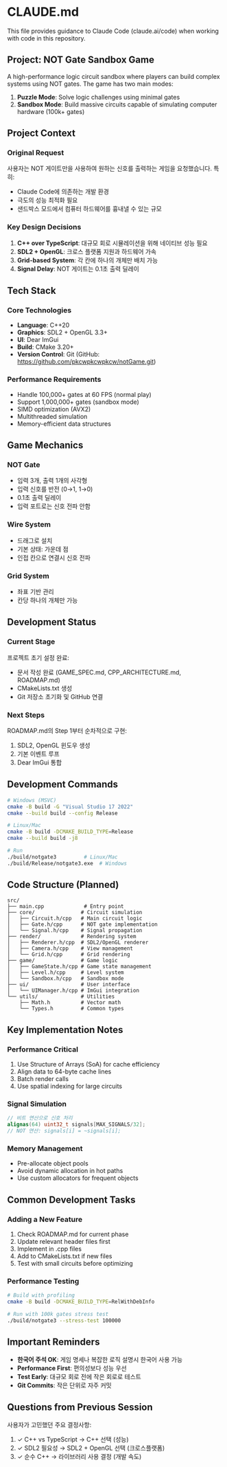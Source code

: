 # CLAUDE.md

This file provides guidance to Claude Code (claude.ai/code) when working with code in this repository.

## Project: NOT Gate Sandbox Game

A high-performance logic circuit sandbox where players can build complex systems using NOT gates. The game has two main modes:
1. **Puzzle Mode**: Solve logic challenges using minimal gates
2. **Sandbox Mode**: Build massive circuits capable of simulating computer hardware (100k+ gates)

## Project Context

### Original Request
사용자는 NOT 게이트만을 사용하여 원하는 신호를 출력하는 게임을 요청했습니다. 특히:
- Claude Code에 의존하는 개발 환경
- 극도의 성능 최적화 필요
- 샌드박스 모드에서 컴퓨터 하드웨어를 흉내낼 수 있는 규모

### Key Design Decisions
1. **C++ over TypeScript**: 대규모 회로 시뮬레이션을 위해 네이티브 성능 필요
2. **SDL2 + OpenGL**: 크로스 플랫폼 지원과 하드웨어 가속
3. **Grid-based System**: 각 칸에 하나의 개체만 배치 가능
4. **Signal Delay**: NOT 게이트는 0.1초 출력 딜레이

## Tech Stack

### Core Technologies
- **Language**: C++20
- **Graphics**: SDL2 + OpenGL 3.3+
- **UI**: Dear ImGui
- **Build**: CMake 3.20+
- **Version Control**: Git (GitHub: https://github.com/pkcwpkcwpkcw/notGame.git)

### Performance Requirements
- Handle 100,000+ gates at 60 FPS (normal play)
- Support 1,000,000+ gates (sandbox mode)
- SIMD optimization (AVX2)
- Multithreaded simulation
- Memory-efficient data structures

## Game Mechanics

### NOT Gate
- 입력 3개, 출력 1개의 사각형
- 입력 신호를 반전 (0→1, 1→0)
- 0.1초 출력 딜레이
- 입력 포트로는 신호 전파 안함

### Wire System
- 드래그로 설치
- 기본 상태: 가운데 점
- 인접 칸으로 연결시 신호 전파

### Grid System
- 좌표 기반 관리
- 칸당 하나의 개체만 가능

## Development Status

### Current Stage
프로젝트 초기 설정 완료:
- 문서 작성 완료 (GAME_SPEC.md, CPP_ARCHITECTURE.md, ROADMAP.md)
- CMakeLists.txt 생성
- Git 저장소 초기화 및 GitHub 연결

### Next Steps
ROADMAP.md의 Step 1부터 순차적으로 구현:
1. SDL2, OpenGL 윈도우 생성
2. 기본 이벤트 루프
3. Dear ImGui 통합

## Development Commands
```bash
# Windows (MSVC)
cmake -B build -G "Visual Studio 17 2022"
cmake --build build --config Release

# Linux/Mac
cmake -B build -DCMAKE_BUILD_TYPE=Release
cmake --build build -j8

# Run
./build/notgate3         # Linux/Mac
./build/Release/notgate3.exe  # Windows
```

## Code Structure (Planned)
```
src/
├── main.cpp             # Entry point
├── core/               # Circuit simulation
│   ├── Circuit.h/cpp   # Main circuit logic
│   ├── Gate.h/cpp      # NOT gate implementation
│   └── Signal.h/cpp    # Signal propagation
├── render/             # Rendering system
│   ├── Renderer.h/cpp  # SDL2/OpenGL renderer
│   ├── Camera.h/cpp    # View management
│   └── Grid.h/cpp      # Grid rendering
├── game/               # Game logic
│   ├── GameState.h/cpp # Game state management
│   ├── Level.h/cpp     # Level system
│   └── Sandbox.h/cpp   # Sandbox mode
├── ui/                 # User interface
│   └── UIManager.h/cpp # ImGui integration
└── utils/              # Utilities
    ├── Math.h          # Vector math
    └── Types.h         # Common types
```

## Key Implementation Notes

### Performance Critical
1. Use Structure of Arrays (SoA) for cache efficiency
2. Align data to 64-byte cache lines
3. Batch render calls
4. Use spatial indexing for large circuits

### Signal Simulation
```cpp
// 비트 연산으로 신호 처리
alignas(64) uint32_t signals[MAX_SIGNALS/32];
// NOT 연산: signals[i] = ~signals[i];
```

### Memory Management
- Pre-allocate object pools
- Avoid dynamic allocation in hot paths
- Use custom allocators for frequent objects

## Common Development Tasks

### Adding a New Feature
1. Check ROADMAP.md for current phase
2. Update relevant header files first
3. Implement in .cpp files
4. Add to CMakeLists.txt if new files
5. Test with small circuits before optimizing

### Performance Testing
```bash
# Build with profiling
cmake -B build -DCMAKE_BUILD_TYPE=RelWithDebInfo

# Run with 100k gates stress test
./build/notgate3 --stress-test 100000
```

## Important Reminders

- **한국어 주석 OK**: 게임 명세나 복잡한 로직 설명시 한국어 사용 가능
- **Performance First**: 편의성보다 성능 우선
- **Test Early**: 대규모 회로 전에 작은 회로로 테스트
- **Git Commits**: 작은 단위로 자주 커밋

## Questions from Previous Session

사용자가 고민했던 주요 결정사항:
1. ✓ C++ vs TypeScript → C++ 선택 (성능)
2. ✓ SDL2 필요성 → SDL2 + OpenGL 선택 (크로스플랫폼)
3. ✓ 순수 C++ → 라이브러리 사용 결정 (개발 속도)